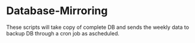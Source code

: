 # Database-Mirroring
These scripts will take copy of complete DB and sends the weekly data to backup DB through a cron job as ascheduled.
